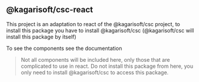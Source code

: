 ## @kagarisoft/csc-react

This project is an adaptation to react of the @kagarisoft/csc project, to install this package you have to install @kagarisoft/csc (@kagarisoft/csc will install this package by itself)

To see the components see the documentation


> Not all components will be included here, only those that are complicated to use in react.
> Do not install this package from here, you only need to install @kagarisoft/csc to access this package.